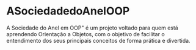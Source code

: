 # ASociedadedoAnelOOP
A Sociedade do Anel em OOP" é um projeto voltado para quem está aprendendo Orientação a Objetos, com o objetivo de facilitar o entendimento dos seus principais conceitos de forma prática e divertida.
